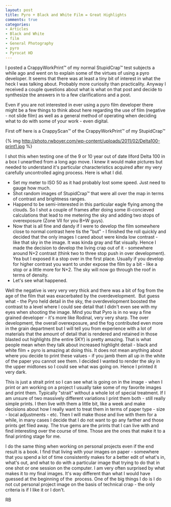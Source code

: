 ```yaml
---
layout: post
title: Pyro + Black and White Film = Great Highlights
comments: true
categories:
- Articles
- Black and White
- film
- General Photography
- pyro
- Pyrocat HD
---
```

I posted a CrappyWorkPrint™ of my normal StupidCrap™ test subjects a while ago and went on to explain some of the virtues of using a pyro developer. It seems that there was at least a tiny bit of interest in what the heck I was talking about. Probably more curiosity than practicality. Anyway I received a couple questions about what is what on that post and decide to synthesize the answers in to a few clarifications and a post.

Even if you are not interested in ever using a pyro film developer there might be a few things to think about here regarding the use of film (negative - not slide film) as well as a general method of operating when deciding what to do with some of your work - even digital.

First off here is a CrappyScan™ of the CrappyWorkPrint™ of my StupidCrap™

{% img http://photo.rwboyer.com/wp-content/uploads/2011/02/Delta100-print1.jpg %}

I shot this when testing one of the 9 or 10 year out of date Ilford Delta 100 in a box I unearthed from a long ago move. I knew it would make pictures but needed to understand it's particular characteristics acquired after my very carefully uncontrolled aging process. Here is what I did.
<ul>
	<li>Set my meter to ISO 50 as it had probably lost some speed. Just need to gauge how much.</li>
	<li>Shot random images of StupidCrap™ that were all over the map in terms of contrast and brightness ranges.</li>
	<li>Happend to be semi-interested in this particular eagle flying among the clouds. So I shot a couple of frames after doing some ill-concieved calculations that lead to me metering the sky and adding two stops of overexposure (Zone VII for you B+W guys).</li>
	<li>Now that is all fine and dandy if I were to develop the film somewhere close to normal contrast here tis the "but" - I finished the roll quickly and decided that the only images I cared about were kinda low contrast - like that sky in the image. It was kinda gray and flat visually. Hence I made the decision to develop the living crap out of it - somewhere around N+2 contrast (think two to three stop push in over development). Yea but I exposed it a stop over in the first place. Usually if you develop for higher contrast you want to under expose the film by a bit - like a stop or a little more for N+2. The sky will now go through the roof in terms of density.</li>
	<li>Let's see what happened.</li>
</ul>
Well the negative is very very very thick and there was a bit of fog from the age of the film that was exacerbated by the overdevelopment.  But guess what - the Pyro held detail in the sky, the overdevelopment boosted the contrast to a level where I could see detail that I didn't even see with my eyes when shooting the image. Mind you that Pyro is in no way a fine grained developer - it's more like Rodinal, very very sharp. The over development, the overall overexposure, and the fog contributed even more in the grain department but I will tell you from experience with a lot of materials that the amount of detail that is rendered and retained in those blasted out highlights (the entire SKY) is pretty amazing. That is what people mean when they talk about increased highlight detail - black and white film + pyro is amazing at doing this. It does not mean anything about where you decide to print these values - if you jamb them all up in the white of the paper you cannot see them. I decided I wanted to render the sky in the upper midtones so I could see what was going on. Hence I printed it very dark.

This is just a strait print so I can see what is going on in the image - when I print or am working on a project I usually take some of my favorite images and print them. Typically "strait" without a whole lot of special treatment. If I am unsure of two massively different variations I print them both - still really simple prints. I then live with them a little bit, like a week and make decisions about how I really want to treat them in terms of paper type - size - local adjustments - etc. Then I will make those and live with them for a while, in many cases I decide that I do not want to go any farther and those prints get filed away. The true gems are the prints that I can live with and find interesting over the course of time. Those are the ones that make it to a final printing stage for me.

I do the same thing when working on personal projects even if the end result is a book. I find that living with your images on paper - somewhere that you spend a lot of time consistently makes for a better edit of what's in, what's out, and what to do with a particular image that trying to do that in one shot or one session on the computer. I am very often surprised by what makes it to my final images. It's way different than what I would have guessed at the beginning of the  process. One of the big things I do is I do not cut personal project image on the basis of technical crap - the only criteria is if I like it or I don't.

RB